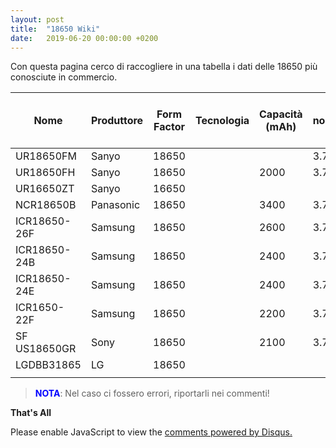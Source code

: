 ```yaml
---
layout: post
title:  "18650 Wiki"
date:   2019-06-20 00:00:00 +0200
---
```


Con questa pagina cerco di raccogliere in una tabella i dati delle 18650 più conosciute in commercio. 

| Nome | Produttore | Form Factor | Tecnologia |Capacità (mAh) | V nominale ( V ) | V max ( V )|V min ( V )| I max ( A ) | I min Picco ( A ) | I carica ( A ) |
|-------|--------|---------|---------|---------|---------|---------|---------|---------|---------|---------|
| UR18650FM | Sanyo | 18650 | | | 3.7 | 4.2 | | | | |
| UR18650FH | Sanyo | 18650 | |2000  | 3.7 | 4.2 | | | | |
| UR16650ZT | Sanyo | 16650 |  |  |  | | | | |
| NCR18650B | Panasonic | 18650 | | 3400 | 3.7 | 4.2 | | | | |
| ICR18650-26F | Samsung | 18650 | | 2600 | 3.7 | 4.2 | | | | |
| ICR18650-24B | Samsung | 18650 | | 2400 | 3.7 | 4.2 | | | | |
| ICR18650-24E | Samsung | 18650 | | 2400 | 3.7 | 4.2 | | | | |
| ICR1650-22F |  Samsung | 18650 | | 2200 | 3.7 | 4.2 | | | | |
| SF US18650GR | Sony | 18650 |  | 2100 | 3.7 | 4.2 | 3.0 | | 1 |
| LGDBB31865 | LG | 18650 |  |  |  | | | | |
| | | | | | | | | | |


  
><span style="color:blue">**NOTA**</span>:  Nel caso ci fossero errori, riportarli nei commenti! 

**That's All**


 
<div id="disqus_thread"></div>
<script>

/**
*  RECOMMENDED CONFIGURATION VARIABLES: EDIT AND UNCOMMENT THE SECTION BELOW TO INSERT DYNAMIC VALUES FROM YOUR PLATFORM OR CMS.
*  LEARN WHY DEFINING THESE VARIABLES IS IMPORTANT: https://disqus.com/admin/universalcode/#configuration-variables*/
/*
var disqus_config = function () {
this.page.url = https://pietrotti97.com/pagine/progetti/2019/06/20/18650.html;  // Replace PAGE_URL with your page's canonical URL variable
this.page.identifier = 18650wiki; // Replace PAGE_IDENTIFIER with your page's unique identifier variable
};
*/
(function() { // DON'T EDIT BELOW THIS LINE
var d = document, s = d.createElement('script');
s.src = 'https://pietrotti97.disqus.com/embed.js';
s.setAttribute('data-timestamp', +new Date());
(d.head || d.body).appendChild(s);
})();
</script>
<noscript>Please enable JavaScript to view the <a href="https://disqus.com/?ref_noscript">comments powered by Disqus.</a></noscript>
                            

